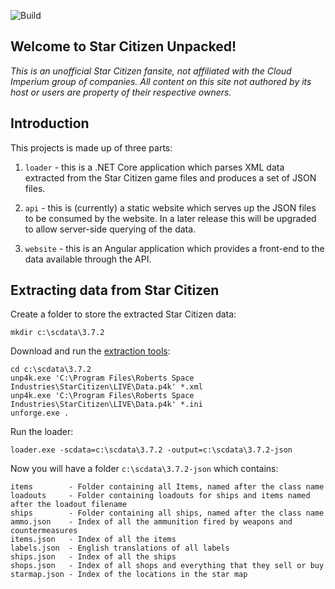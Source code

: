 ![Build](https://github.com/richardthombs/scunpacked/workflows/Build/badge.svg)

## Welcome to Star Citizen Unpacked!

_This is an unofficial Star Citizen fansite, not affiliated with the Cloud Imperium group of companies. All content on this site not authored by its host or users are property of their respective owners._

## Introduction

This projects is made up of three parts:

1. `loader` - this is a .NET Core application which parses XML data extracted from the Star Citizen game files and produces a set of JSON files.

1. `api` - this is (currently) a static website which serves up the JSON files to be consumed by the website. In a later release this will be upgraded to allow server-side querying of the data.

1. `website` - this is an Angular application which provides a front-end to the data available through the API.

## Extracting data from Star Citizen

Create a folder to store the extracted Star Citizen data:

```
mkdir c:\scdata\3.7.2
```

Download and run the [extraction tools](https://github.com/dolkensp/unp4k):

```
cd c:\scdata\3.7.2
unp4k.exe 'C:\Program Files\Roberts Space Industries\StarCitizen\LIVE\Data.p4k' *.xml
unp4k.exe 'C:\Program Files\Roberts Space Industries\StarCitizen\LIVE\Data.p4k' *.ini
unforge.exe .
```

Run the loader:

```
loader.exe -scdata=c:\scdata\3.7.2 -output=c:\scdata\3.7.2-json
```

Now you will have a folder `c:\scdata\3.7.2-json` which contains:

```
items        - Folder containing all Items, named after the class name
loadouts     - Folder containing loadouts for ships and items named after the loadout filename
ships        - Folder containing all ships, named after the class name
ammo.json    - Index of all the ammunition fired by weapons and countermeasures
items.json   - Index of all the items
labels.json  - English translations of all labels
ships.json   - Index of all the ships
shops.json   - Index of all shops and everything that they sell or buy
starmap.json - Index of the locations in the star map
```
